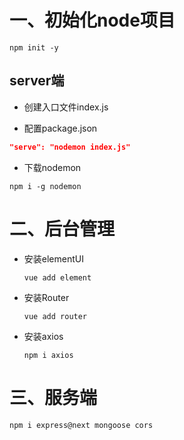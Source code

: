 # 一、初始化node项目
```
npm init -y
```


## server端

- 创建入口文件index.js


- 配置package.json

```json
"serve": "nodemon index.js"
```
- 下载nodemon

```shell
npm i -g nodemon
```



# 二、后台管理

- 安装elementUI

  ```shell
  vue add element
  ```

- 安装Router

  ```shell
  vue add router
  ```

- 安装axios

  ```shell
  npm i axios
  ```

  

# 三、服务端

```shell
npm i express@next mongoose cors
```

